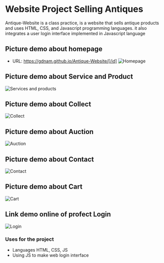 # Website Project Selling Antiques
Antique-Website is a class practice, is a website that sells antique products and uses HTML, CSS, and Javascript programming languages. it also integrates a user login interface implemented in Javascript language
## Picture demo about homepage
- URL: https://gdnam.github.io/Antique-Website/[/id]
![Homepage](https://lh3.googleusercontent.com/sxMgDKIok1KL0OG6VpuBNbCyqWwt_1zLyaoWUFaZYsuLaydb1dzTcoPztJTIQEkUdYBQMCOm8gqrZztNCaI0nOpa8trrEvLNhvm5hmOh1-SDGzHFYpmXpD7hZhekGqlGbwm0rLQRbA=w2400)
## Picture demo about Service and Product
![Services and products](https://lh3.googleusercontent.com/v99rmPIyNy9C6-rBzdJiZGI-F-FwEefa2ECaOqlZJN9yg2crjDy_MiTHbp4y7liJcovrOJD_tzU8XOs6Z-bozpVgSf60OfBACFn2FNkv1QIyNI2iG6FYptE3cuidAAybgSVB3k-tiA=w2400)
## Picture demo about Collect
![Collect](https://lh3.googleusercontent.com/nxk0oSWBpdQcR1VcNKTKBnMudZaxxSEPfjVegi1iJDfT6aMQGbC2ogGD_tXcKF8BxCVgkvuXF34Pj62CQqDpzDFbB3H98tMd-zjnY5nbfrlUuhpgh1JIINFcI4SY5WQHgvyMYffc_Q=w2400)
## Picture demo about Auction
![Auction](https://lh3.googleusercontent.com/pp9HVH73YWrgVJaebvvZDxXa0lryJ2_cf7EzSp4NE6q_IWPK-bBaEykHozypVv3M0Ont75-IXlLxscO6FHqSHHblMDYIM505WgrFgIr6dYeXFE_0_kJZnMRVrF0_7knqlOmashGhrA=w2400)
## Picture demo about Contact
![Contact](https://lh3.googleusercontent.com/3H-Cvx7TaepiVrCRu7d3_KXBldvUOKVpfhJcG_00dguABJ_gbppvxVdIc8YuLziHpTR6oLxCju1quxxi3DipKwQUarZLsLSjetxhui5W7_a0ijXezeJM0LqlbOBCdWsh3yoxlAw3dQ=w2400)
## Picture demo about Cart
![Cart](https://lh3.googleusercontent.com/Z1DkI1Q5q7W8K1r6CaSPn1CAt5bxwq9Hs6qBVkygDfaYEh1op07NZeKog5z_O0I2LiYVnNXaHq-P-kE7Dc8ED4eo96yRhVaaQfZYPTFlyuFUfkcZ_yMMNcu_BT1hdczNrpo7l7jlaw=w2400)
## Link demo online of profect Login
![Login](https://lh3.googleusercontent.com/56yaKzgxJCABqw1kBieUnSXtOiTAKgkhkRXfKN9z98G2lKrnjTNU4oIakGw-d2r598OkLKs-dVLwFJbaTAmz5UfCalypSHkTVed4emtIvzKR0pyZ-yAZ5pYh67EFHq4EJWm6zf2jDA=w2400)
### Uses for the project
- Languages HTML, CSS, JS
- Using JS to make web login interface

